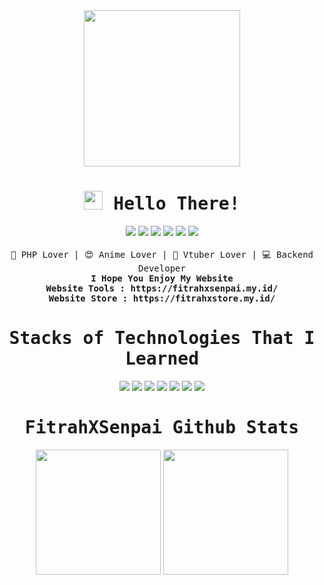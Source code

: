 <div align="center">
<img src="https://i.ibb.co/WvCndXM/1c688df1374afc6f40a6b6a67c9716e29561c459-s2-n2.png" class="rounded float-center" width="250" height="250">
</div>
<div align="center">
  <samp><h1><img src="https://raw.githubusercontent.com/Tarikul-Islam-Anik/Animated-Fluent-Emojis/master/Emojis/Hand%20gestures/Waving%20Hand.png" width="30" height="30"> Hello There!</h1></samp>
</div>
<div align="center">
  <a href="https://facebook.com/FXS27/"><img src="https://img.shields.io/badge/Facebook-1877F2?style=for-the-badge&logo=facebook&logoColor=white"></a>
  <a href="https://github.com/FitrahXSenpai/"><img src="https://img.shields.io/badge/GitHub-100000?style=for-the-badge&logo=github&logoColor=white"></a> 
  <a href="https://icq.im/fitrahxsenpai/en"><img src="https://img.shields.io/badge/icq_new-black?style=for-the-badge&logo=icq&logolColor=white"></a>
  <a href="https://www.instagram.com/fitrah.ramdhani_/"><img src="https://img.shields.io/badge/Instagram-E4405F?style=for-the-badge&logo=instagram&logoColor=white"></a>
  <a href="https://t.me/fitrahxsenpai"><img src="https://img.shields.io/badge/Telegram-2CA5E0?style=for-the-badge&logo=telegram&logoColor=white"></a> 
  <a href="https://api.whatsapp.com/send/?phone=6289655089034"><img src="https://img.shields.io/badge/WhatsApp-25D366?style=for-the-badge&logo=whatsapp&logoColor=white"></a>
</div><br>
<div align="center">
  <samp> 🖖 PHP Lover | 😍 Anime Lover | 👩 Vtuber Lover | 💻 Backend Developer </samp><br>
  <samp><b>I Hope You Enjoy My Website</b> <br> <b>Website Tools : https://fitrahxsenpai.my.id/</b> <br> <b>Website Store : https://fitrahxstore.my.id/</b></samp>
</div>
<div align="center">
  <samp><h1> Stacks of Technologies That I Learned </h1></samp>
</div>
<div align="center">
  <img src="https://img.shields.io/badge/HTML5-E34F26?style=for-the-badge&logo=html5&logoColor=white">
  <img src="https://img.shields.io/badge/CSS3-1572B6?style=for-the-badge&logo=css3&logoColor=white">
  <img src="https://img.shields.io/badge/JavaScript-323330?style=for-the-badge&logo=javascript&logoColor=F7DF1E">
  <img src="https://img.shields.io/badge/PHP-777BB4?style=for-the-badge&logo=php&logoColor=white">
  <img src="https://img.shields.io/badge/Bootstrap-563D7C?style=for-the-badge&logo=bootstrap&logoColor=white">
  <img src="https://img.shields.io/badge/Laravel-FF2D20?style=for-the-badge&logo=laravel&logoColor=white">
  <img src="https://img.shields.io/badge/MySQL-00000F?style=for-the-badge&logo=mysql&logoColor=white">
</div>
<div align="center">
  <samp><h1> FitrahXSenpai Github Stats </h1></samp>
</div>
<div align="center">
  <img src="https://github-readme-stats.vercel.app/api/top-langs/?username=FitrahXSenpai&show_icons=true&theme=tokyonight&layout=compact&hide_border=true&langs_count=8&bg_color=000000&icon_color=00FF00&title_color=00FF00&text_color=FFFFFF" height="200">
  <img src="https://github-readme-stats.vercel.app/api?username=FitrahXSenpai&show_icons=true&theme=tokyonight&layout=compact&hide_border=true&langs_count=8&bg_color=000000&icon_color=00FF00&title_color=00FF00&text_color=FFFFFF" height="200">
</div>

